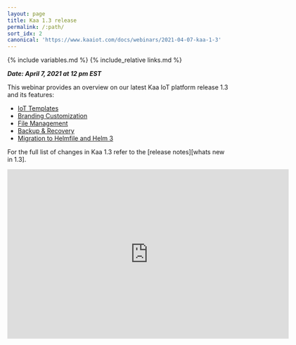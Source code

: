 ```yaml
---
layout: page
title: Kaa 1.3 release
permalink: /:path/
sort_idx: 2
canonical: 'https://www.kaaiot.com/docs/webinars/2021-04-07-kaa-1-3'
---
```


{% include variables.md %}
{% include_relative links.md %}


***Date: April 7, 2021 at 12 pm EST***


This webinar provides an overview on our latest Kaa IoT platform release 1.3 and its features:

* [IoT Templates]({{whats_new_url}}#solution-templates)
* [Branding Customization]({{whats_new_url}}#branding)
* [File Management]({{whats_new_url}}#file-management)
* [Backup & Recovery]({{whats_new_url}}#disaster-recovery-plan)
* [Migration to Helmfile and Helm 3]({{whats_new_url}}#migration-to-helm-3)

For the full list of changes in Kaa 1.3 refer to the [release notes][whats new in 1.3].


<div align="center">
  <iframe width="640" height="385" src="https://www.youtube.com/embed/RoADRMY1YdQ" frameborder="0"
    allow="accelerometer; autoplay; encrypted-media; gyroscope; picture-in-picture" allowfullscreen></iframe>
</div>
